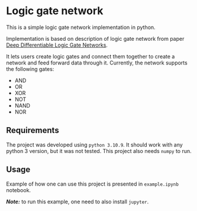 # Logic gate network

This is a simple logic gate network implementation in python.

Implementation is based on description of logic gate network from paper [Deep Differentiable Logic Gate Networks](https://arxiv.org/pdf/2210.08277.pdf).

It lets users create logic gates and connect them together to create a network and feed forward data through it.
Currently, the network supports the following gates:
- AND
- OR
- XOR
- NOT
- NAND
- NOR

## Requirements

The project was developed using `python 3.10.9`. 
It should work with any python 3 version, but it was not tested.
This project also needs `numpy` to run.

## Usage

Example of how one can use this project is presented in `example.ipynb` notebook. 

**_Note:_** to run this example, one need to also install `jupyter`.
